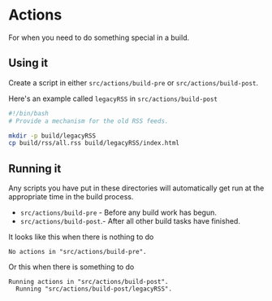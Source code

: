 # Actions

For when you need to do something special in a build.

## Using it

Create a script in either `src/actions/build-pre` or `src/actions/build-post`.

Here's an example called `legacyRSS` in `src/actions/build-post`

```bash
#!/bin/bash
# Provide a mechanism for the old RSS feeds.

mkdir -p build/legacyRSS
cp build/rss/all.rss build/legacyRSS/index.html
```

## Running it

Any scripts you have put in these directories will automatically get run at the appropriate time in the build process.

* `src/actions/build-pre` - Before any build work has begun.
* `src/actions/build-post`.- After all other build tasks have finished.

It looks like this when there is nothing to do

```
No actions in "src/actions/build-pre".
```

Or this when there is something to do

```
Running actions in "src/actions/build-post".
  Running "src/actions/build-post/legacyRSS".
```
